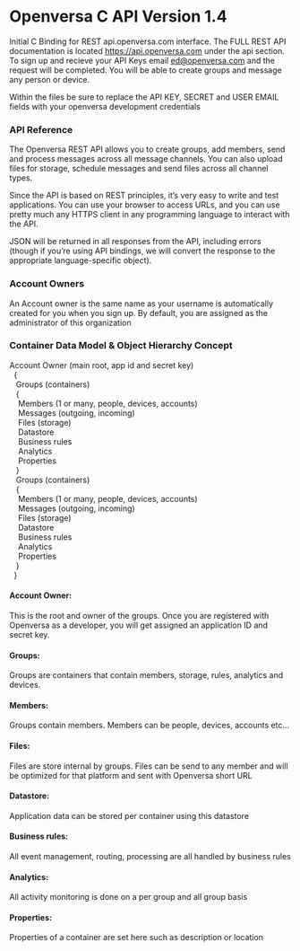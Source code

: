 # Openversa C API Version 1.4
Initial C Binding for REST api.openversa.com interface. The FULL REST API documentation is located https://api.openversa.com under the api section. To sign up and recieve your API Keys email ed@openversa.com and the request will be completed. You will be able to create groups and message any person or device.

Within the files be sure to replace the API KEY, SECRET and USER EMAIL fields with your openversa development credentials

<h3>API Reference</h3>

The Openversa REST API allows you to create groups, add members, send and process messages across all message channels. You can also upload files for storage, schedule messages and send files across all channel types.

Since the API is based on REST principles, it’s very easy to write and test applications. You can use your browser to access URLs, and you can use pretty much any HTTPS client in any programming language to interact with the API.

JSON will be returned in all responses from the API, including errors (though if you’re using API bindings, we will convert the response to the appropriate language-specific object).

<h3>Account Owners</h3>

An Account owner is the same name as your username is automatically created for you when you sign up. By default, you are assigned as the administrator of this organization


<h3>Container Data Model & Object Hierarchy Concept</h3>


Account Owner (main root, app id and secret key)
    <br>&nbsp;&nbsp;{
       <br>&nbsp;&nbsp;&nbsp;Groups (containers) 
         <br>&nbsp;&nbsp;&nbsp;{
            <br>&nbsp;&nbsp;&nbsp;&nbsp;Members (1 or many, people, devices, accounts)
            <br>&nbsp;&nbsp;&nbsp;&nbsp;Messages (outgoing, incoming)
            <br>&nbsp;&nbsp;&nbsp;&nbsp;Files (storage) 
            <br>&nbsp;&nbsp;&nbsp;&nbsp;Datastore
            <br>&nbsp;&nbsp;&nbsp;&nbsp;Business rules
            <br>&nbsp;&nbsp;&nbsp;&nbsp;Analytics
            <br>&nbsp;&nbsp;&nbsp;&nbsp;Properties
         <br>&nbsp;&nbsp;&nbsp;}
       <br>&nbsp;&nbsp;&nbsp;Groups (containers) 
         <br>&nbsp;&nbsp;&nbsp;{
            <br>&nbsp;&nbsp;&nbsp;&nbsp;Members (1 or many, people, devices, accounts)
            <br>&nbsp;&nbsp;&nbsp;&nbsp;Messages (outgoing, incoming)
            <br>&nbsp;&nbsp;&nbsp;&nbsp;Files (storage) 
            <br>&nbsp;&nbsp;&nbsp;&nbsp;Datastore
            <br>&nbsp;&nbsp;&nbsp;&nbsp;Business rules
            <br>&nbsp;&nbsp;&nbsp;&nbsp;Analytics
            <br>&nbsp;&nbsp;&nbsp;&nbsp;Properties
         <br>&nbsp;&nbsp;&nbsp;}
     <br>&nbsp;&nbsp;}

<h4>Account Owner:</h4> This is the root and owner of the groups. Once you are registered with Openversa as a developer, you will get assigned an application ID and secret key.

<h4>Groups:</h4> Groups are containers that contain members, storage, rules, analytics and devices.

<h4>Members:</h4> Groups contain members. Members can be people, devices, accounts etc…

<h4>Files:</h4> Files are store internal by groups. Files can be send to any member and will be optimized for that platform and sent with Openversa short URL

<h4>Datastore:</h4> Application data can be stored per container using this datastore

<h4>Business rules:</h4> All event management, routing, processing are all handled by business rules

<h4>Analytics:</h4> All activity monitoring is done on a per group and all group basis

<h4>Properties:</h4> Properties of a container are set here such as description or location
